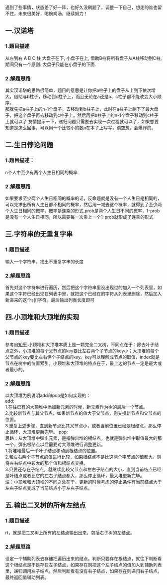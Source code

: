 遇到了些事情，状态差了好一阵，也好久没刷题了，调整一下自己，想走的谁也留不住，未来很美好，喝碗鸡汤，继续努力！
## 一.汉诺塔
### 1.题目描述
从左到右 A B C 柱 大盘子在下, 小盘子在上, 借助B柱将所有盘子从A柱移动到C柱, 期间只有一个原则: 大盘子只能在小盘子的下面.
### 2.解题思路
其实汉诺塔的思路很简单，题目的意思是让你把a柱子上的盘子从上到下依次增大，借助与b柱子，移动到c柱子上，而且无论在a还是b、c柱子都不能改变大小顺序。  
那就先把a柱子上的n-1个盘子，去移动到b柱子上，此时在a柱子上剩下了最大盘子，把这个盘子再去移动到c柱子上，然后再把b柱子上的n-1个盘子移动到c柱子上就可以了
友情提示一下，递归问题只需要去实现一次过程就可以了，如果想要知道是怎么回事，可以用一个比较小的数n在本子上写写，别空想，会爆炸的。
## 二.生日悖论问题
### 1.题目描述：
n个人中至少有两个人生日相同的概率
### 2.解题思路
如果要求至少两个人生日相同的概率的话，反命题就是没有一个人生日是相同的，可以先求出所有人生日都不相同的概率，然后用一减去这个概率，就得到了至少两个人生日相同的概率，概率是连乘的形式,prob是两个人生日不同的概率，1-prob是没有一个人生日相同，所以需要每一次乘上一个1-prob就形成了连乘的形式
## 三.字符串的无重复字串
### 1.题目描述
输入一个字符串，找出不重复字串的长度
### 2.解题思路
首先对这个字符串进行遍历，然后把这个字符串里没出现过的加入一个列表里，如果这个字符已经出现在列表中里，就把这个已经在的字符从列表里删除，然后加入新进来的这个s\[i]字符。最后输出列表长度即可
## 四.小顶堆和大顶堆的实现
### 1.题目描述
参考自[知乎](https://zhuanlan.zhihu.com/p/77583063)
小顶堆和大顶堆本质上是一颗完全二叉树，不同点在于：除去叶子结点之外，小顶堆的每个父节点的key要比左右两个子节点的key小；大顶堆的每个父节点的key要比左右俩个子结点的key。key可以理解成节点的取值，index就是节点在树中的位置索引。小顶堆和大顶堆的特点在于，最上边的节点一定是最大或者最小的。
### 2.解题思路
以大顶堆为例说明add和pop是如何实现的：  
add:  
1.在往已有的大顶堆中添加新元素的时候，新元素作为树的最后一个节点。  
2.比较新节点与其父节点，如果新节点的值大于父节点，则交换新节点和父节点的位置。  
3.重复上述步骤，直到新节点比其父节点小，或者当前位置已经是根结点，那么停止循环，大顶堆更新完毕。
pop:  
思路：从大顶堆中弹出元素，是指弹出堆的根结点，也就是弹出堆中取值最大的那一个。弹出根结点以后需要对大顶堆进行调整更新。  
1.将堆堆最后一个叶子结点移动到根结点的位置。  
2.和左右两个子节点的值进行比较，如果根结点不是比这两个字节点的值都大，则将左右结点中较大的那个值和根结点交换。  
3.只要还存在子结点，就继续比较父节点和左右子结点的大小，直到当前结点已经是叶结点或者比它的左右子结点都大，那么停止循环，最大堆更新完毕。  
注：小顶堆和大顶堆的不同之处在于，更新的时候考虑的停止条件有当前结点大于左右子结点变成了当前结点小于左右子结点。

## 五.输出二叉树的所有左结点
### 1.题目描述
rt，就是把二叉树上所有的左结点输出出来，包括右子树的左结点。
### 2.解题思路
设定一个辅助列表去存储把遍历出来的结点。判断只要存在根结点，就往下判断看这个根结点是不是存在左子结点，如果存在则把这个左子结点的值加入到辅助列表里，递归调用左子结点。然后判断看有没有右子结点，如果存在则递归右子结点。最终返回值辅助列表。
